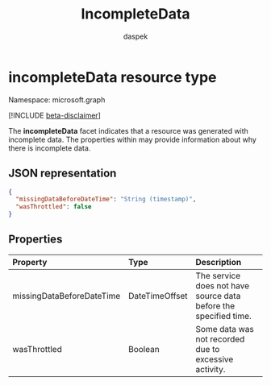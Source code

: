 ﻿---
author: daspek
description: "The incompleteData facet indicates that a resource was generated with incomplete data."
ms.date: 10/06/2017
title: IncompleteData
localization_priority: Normal
doc_type: resourcePageType
ms.prod: ""
---

# incompleteData resource type

Namespace: microsoft.graph

 [!INCLUDE [beta-disclaimer](../../includes/beta-disclaimer.md)]

The **incompleteData** facet indicates that a resource was generated with incomplete data.
The properties within may provide information about why there is incomplete data.

## JSON representation

<!-- { "blockType": "resource", "@type": "microsoft.graph.incompleteData" } -->

```json
{
  "missingDataBeforeDateTime": "String (timestamp)",
  "wasThrottled": false
}
```

## Properties

| Property                  | Type           | Description                                                      |
| :------------------------ | :------------- | :--------------------------------------------------------------- |
| missingDataBeforeDateTime | DateTimeOffset | The service does not have source data before the specified time. |
| wasThrottled              | Boolean        | Some data was not recorded due to excessive activity.            |

<!--
{
  "type": "#page.annotation",
  "section": "documentation",
  "tocPath": "Facets/IncompleteData",
  "suppressions": []
}
-->
